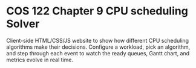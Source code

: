 # COS 122 Chapter 9 CPU scheduling Solver

Client-side HTML/CSS/JS website to show how different CPU scheduling algorithms make their decisions. Configure a workload, pick an algorithm, and step through each event to watch the ready queues, Gantt chart, and metrics evolve in real time.
